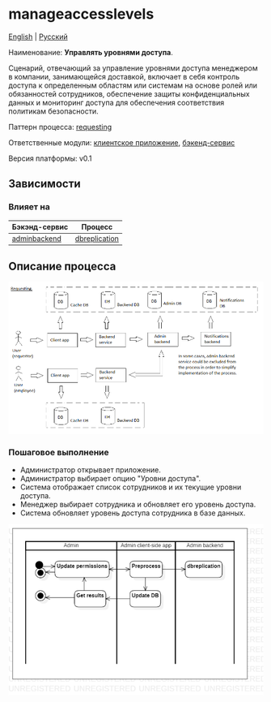 # manageaccesslevels

[English](manageaccesslevels.md) | [Русский](manageaccesslevels.ru.md)

Наименование: **Управлять уровнями доступа**.

Сценарий, отвечающий за управление уровнями доступа менеджером в компании, занимающейся доставкой, включает в себя контроль доступа к определенным областям или системам на основе ролей или обязанностей сотрудников, обеспечение защиты конфиденциальных данных и мониторинг доступа для обеспечения соответствия политикам безопасности.

Паттерн процесса: [requesting](../../processpatterns/requesting.ru.md)

Ответственные модули: [клиентское приложение](../../frontend/adminclient.ru.md), [бэкенд-сервис](../../backend/adminbackend.ru.md)

Версия платформы: v0.1

## Зависимости

### Влияет на

| Бэкэнд-сервис | Процесс |
| --- | ---- |
| [adminbackend](../../backend/adminbackend.ru.md) | [dbreplication](../admin/dbreplication.ru.md) |

## Описание процесса

![requesting_overall](../../img/processpatterns/requesting_overall.png)

### Пошаговое выполнение

- Администратор открывает приложение.
- Администратор выбирает опцию "Уровни доступа".
- Система отображает список сотрудников и их текущие уровни доступа.
- Менеджер выбирает сотрудника и обновляет его уровень доступа.
- Система обновляет уровень доступа сотрудника в базе данных.

![admin.managepermissions](../../img/activitydiagrams/admin.managepermissions.png)
